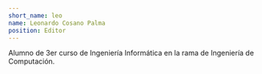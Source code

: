 ```yaml
---
short_name: leo
name: Leonardo Cosano Palma
position: Editor
---
```

Alumno de 3er curso de Ingeniería Informática en la rama de Ingeniería de Computación.
